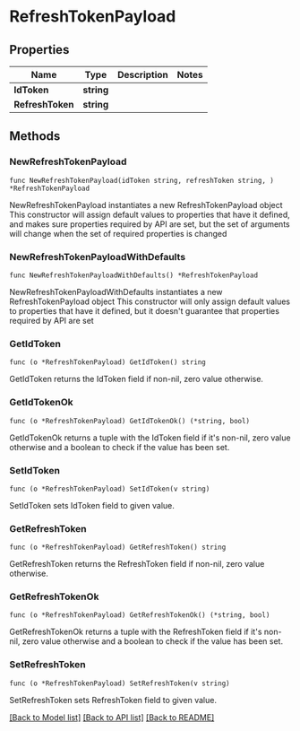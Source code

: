 # RefreshTokenPayload

## Properties

Name | Type | Description | Notes
------------ | ------------- | ------------- | -------------
**IdToken** | **string** |  | 
**RefreshToken** | **string** |  | 

## Methods

### NewRefreshTokenPayload

`func NewRefreshTokenPayload(idToken string, refreshToken string, ) *RefreshTokenPayload`

NewRefreshTokenPayload instantiates a new RefreshTokenPayload object
This constructor will assign default values to properties that have it defined,
and makes sure properties required by API are set, but the set of arguments
will change when the set of required properties is changed

### NewRefreshTokenPayloadWithDefaults

`func NewRefreshTokenPayloadWithDefaults() *RefreshTokenPayload`

NewRefreshTokenPayloadWithDefaults instantiates a new RefreshTokenPayload object
This constructor will only assign default values to properties that have it defined,
but it doesn't guarantee that properties required by API are set

### GetIdToken

`func (o *RefreshTokenPayload) GetIdToken() string`

GetIdToken returns the IdToken field if non-nil, zero value otherwise.

### GetIdTokenOk

`func (o *RefreshTokenPayload) GetIdTokenOk() (*string, bool)`

GetIdTokenOk returns a tuple with the IdToken field if it's non-nil, zero value otherwise
and a boolean to check if the value has been set.

### SetIdToken

`func (o *RefreshTokenPayload) SetIdToken(v string)`

SetIdToken sets IdToken field to given value.


### GetRefreshToken

`func (o *RefreshTokenPayload) GetRefreshToken() string`

GetRefreshToken returns the RefreshToken field if non-nil, zero value otherwise.

### GetRefreshTokenOk

`func (o *RefreshTokenPayload) GetRefreshTokenOk() (*string, bool)`

GetRefreshTokenOk returns a tuple with the RefreshToken field if it's non-nil, zero value otherwise
and a boolean to check if the value has been set.

### SetRefreshToken

`func (o *RefreshTokenPayload) SetRefreshToken(v string)`

SetRefreshToken sets RefreshToken field to given value.



[[Back to Model list]](../README.md#documentation-for-models) [[Back to API list]](../README.md#documentation-for-api-endpoints) [[Back to README]](../README.md)


